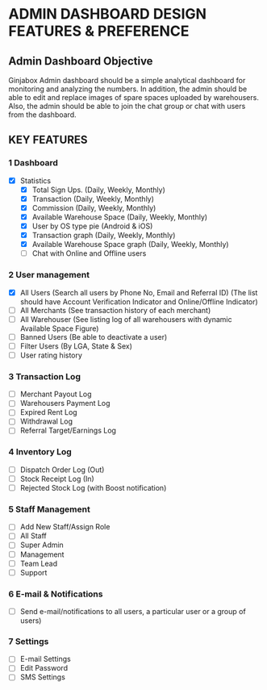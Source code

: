 # ADMIN DASHBOARD DESIGN FEATURES & PREFERENCE

## Admin Dashboard Objective

Ginjabox Admin dashboard should be a simple analytical dashboard for monitoring and analyzing the numbers. In addition, the admin should be able to edit and replace images of spare spaces uploaded by warehousers. Also, the admin should be able to join the chat group or chat with users from the dashboard.

## KEY FEATURES

### 1 Dashboard

- [x] Statistics
  - [x] Total Sign Ups. (Daily, Weekly, Monthly)
  - [x] Transaction (Daily, Weekly, Monthly)
  - [x] Commission (Daily, Weekly, Monthly)
  - [x] Available Warehouse Space (Daily, Weekly, Monthly)
  - [x] User by OS type pie (Android & iOS)
  - [x] Transaction graph (Daily, Weekly, Monthly)
  - [x] Available Warehouse Space graph (Daily, Weekly, Monthly)
  - [ ] Chat with Online and Offline users

### 2 User management

- [x] All Users (Search all users by Phone No, Email and Referral ID) (The list should have Account Verification Indicator and Online/Offline Indicator)
- [ ] All Merchants (See transaction history of each merchant)
- [ ] All Warehouser (See listing log of all warehousers with dynamic Available Space Figure)
- [ ] Banned Users (Be able to deactivate a user)
- [ ] Filter Users (By LGA, State & Sex)
- [ ] User rating history

### 3 Transaction Log

- [ ] Merchant Payout Log
- [ ] Warehousers Payment Log
- [ ] Expired Rent Log
- [ ] Withdrawal Log
- [ ] Referral Target/Earnings Log

### 4 Inventory Log

- [ ] Dispatch Order Log (Out)
- [ ] Stock Receipt Log (In)
- [ ] Rejected Stock Log (with Boost notification)

### 5 Staff Management

- [ ] Add New Staff/Assign Role
- [ ] All Staff
- [ ] Super Admin
- [ ] Management
- [ ] Team Lead
- [ ] Support

### 6 E-mail & Notifications

- [ ] Send e-mail/notifications to all users, a particular user or a group of users)

### 7 Settings

- [ ] E-mail Settings
- [ ] Edit Password
- [ ] SMS Settings
